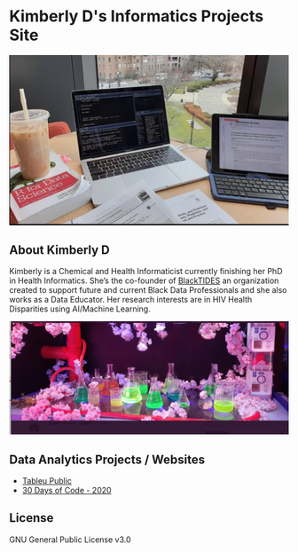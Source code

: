 # Kimberly D's Informatics Projects Site

![](https://github.com/Kimist99/kimberlyd.github.io/blob/master/assets/img/healthDataSciAtGWFeb2020.jpg?raw=true)

## About Kimberly D 

Kimberly is a Chemical and Health Informaticist currently finishing her PhD in Health Informatics. She’s the co-founder of [BlackTIDES](https://https://blacktidesdata.com/) an organization created to support future and current Black Data Professionals and she also works as a Data Educator. Her research interests are in HIV Health Disparities using AI/Machine Learning.


![](https://github.com/Kimist99/kimberlyd.github.io/blob/master/assets/img/chemInfopic.jpeg?raw=true)

## Data Analytics Projects / Websites

- [Tableu Public](https://public.tableau.com/app/profile/kimberly.d6305)
- [30 Days of Code - 2020](https://github.com/Kimist99/DataKimist_30_Days_Of_Code)

## License

GNU General Public License v3.0

